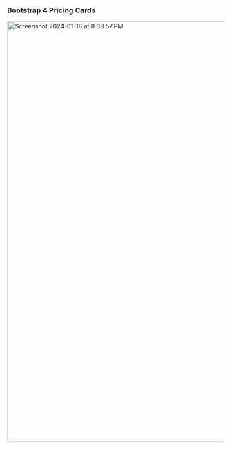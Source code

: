 ### Bootstrap 4 Pricing Cards

<img width="971" alt="Screenshot 2024-01-18 at 8 08 57 PM" src="https://github.com/xavinanegron/pricing-cards/assets/146385936/0108238b-6ad2-4965-b97d-ac85c3ccf0ec">
